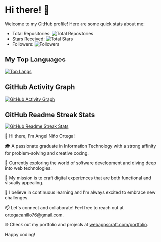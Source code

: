 # Hi there! 👋

Welcome to my GitHub profile! Here are some quick stats about me:

- Total Repositories: ![Total Repositories](https://img.shields.io/badge/dynamic/json?color=blue&label=Repositories&query=%24.public_repos&url=https%3A%2F%2Fapi.github.com%2Fusers%2Faynjel)
- Stars Received: ![Total Stars](https://img.shields.io/badge/dynamic/json?color=yellow&label=Stars&query=%24.starred&url=https%3A%2F%2Fapi.github.com%2Fusers%2Faynjel)
- Followers: ![Followers](https://img.shields.io/github/followers/aynjel?label=Followers&style=social)

## My Top Languages

[![Top Langs](https://github-readme-stats.vercel.app/api/top-langs/?username=aynjel&layout=compact)](https://github.com/aynjel)

## GitHub Activity Graph

[![GitHub Activity Graph](https://activity-graph.herokuapp.com/graph?username=aynjel&bg_color=ffffff&color=20232a&line=209ed4&point=24292e&hide_border=true)](https://github.com/aynjel)

## GitHub Readme Streak Stats

[![GitHub Readme Streak Stats](https://github-readme-streak-stats.herokuapp.com/?user=aynjel)](https://github.com/aynjel)


👋 Hi there, I'm Angel Niño Ortega!

🎓 A passionate graduate in Information Technology with a strong affinity for problem-solving and creative coding.

💼 Currently exploring the world of software development and diving deep into web technologies.

🚀 My mission is to craft digital experiences that are both functional and visually appealing.

🌱 I believe in continuous learning and I'm always excited to embrace new challenges.

📫 Let's connect and collaborate! Feel free to reach out at [ortegacanillo76@gmail.com](mailto:ortegacanillo76@gmail.com).

🌐 Check out my portfolio and projects at [webappscraft.com/portfolio](https://www.webappscraft.com/portfolio).

Happy coding!

<!---
aynjel/aynjel is a ✨ special ✨ repository because its `README.md` (this file) appears on your GitHub profile.
You can click the Preview link to take a look at your changes.
--->
